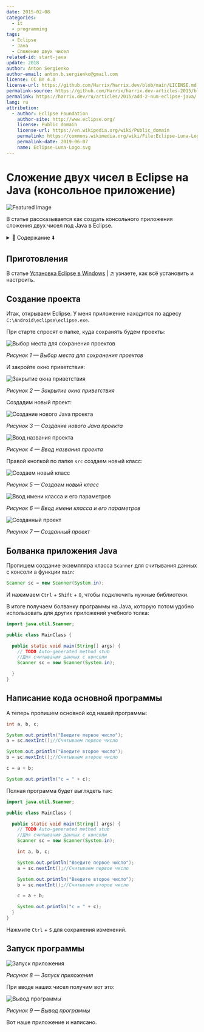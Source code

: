 ```yaml
---
date: 2015-02-08
categories:
  - it
  - programming
tags:
  - Eclipse
  - Java
  - Сложение двух чисел
related-id: start-java
update: 2018
author: Anton Sergienko
author-email: anton.b.sergienko@gmail.com
license: CC BY 4.0
license-url: https://github.com/Harrix/harrix.dev/blob/main/LICENSE.md
permalink-source: https://github.com/Harrix/harrix.dev-articles-2015/blob/main/add-2-num-eclipse-java/add-2-num-eclipse-java.md
permalink: https://harrix.dev/ru/articles/2015/add-2-num-eclipse-java/
lang: ru
attribution:
  - author: Eclipse Foundation
    author-site: http://www.eclipse.org/
    license: Public domain
    license-url: https://en.wikipedia.org/wiki/Public_domain
    permalink: https://commons.wikimedia.org/wiki/File:Eclipse-Luna-Logo.svg
    permalink-date: 2019-06-07
    name: Eclipse-Luna-Logo.svg
---
```


# Сложение двух чисел в Eclipse на Java (консольное приложение)

![Featured image](featured-image.svg)

В статье рассказывается как создать консольного приложения сложения двух чисел под Java в Eclipse.

<details>
<summary>📖 Содержание ⬇️</summary>

## Содержание

- [Приготовления](#приготовления)
- [Создание проекта](#создание-проекта)
- [Болванка приложения Java](#болванка-приложения-java)
- [Написание кода основной программы](#написание-кода-основной-программы)
- [Запуск программы](#запуск-программы)

</details>

## Приготовления

В статье [Установка Eclipse в Windows](https://github.com/Harrix/harrix.dev-articles-2014/blob/main/install-eclipse-java/install-eclipse-java.md) | [↗️](https://harrix.dev/ru/articles/2014/install-eclipse-java/) узнаете, как всё установить и настроить.

## Создание проекта

Итак, открываем Eclipse. У меня приложение находится по адресу `C:\Android\eclipse\eclipse.exe`.

При старте спросят о папке, куда сохранять будем проекты:

![Выбор места для сохранения проектов](img/workspace.png)

_Рисунок 1 — Выбор места для сохранения проектов_

И закройте окно приветствия:

![Закрытие окна приветствия](img/welcome.png)

_Рисунок 2 — Закрытие окна приветствия_

Создадим новый проект:

![Создание нового Java проекта](img/new-project_01.png)

_Рисунок 3 — Создание нового Java проекта_

![Ввод названия проекта](img/new-project_02.png)

_Рисунок 4 — Ввод названия проекта_

Правой кнопкой по папке `src` создаем новый класс:

![Создаем новый класс](img/new-project_03.png)

_Рисунок 5 — Создаем новый класс_

![Ввод имени класса и его параметров](img/new-project_04.png)

_Рисунок 6 — Ввод имени класса и его параметров_

![Созданный проект](img/new-project_05.png)

_Рисунок 7 — Созданный проект_

## Болванка приложения Java

Пропишем создание экземпляра класса `Scanner` для считывания данных с консоли a функции `main`:

```java
Scanner sc = new Scanner(System.in);
```

И нажимаем `Ctrl` + `Shift` + `O`, чтобы подключить нужные библиотеки.

В итоге получаем болванку программы на Java, которую потом удобно использовать для других приложений учебного толка:

```java
import java.util.Scanner;

public class MainClass {

  public static void main(String[] args) {
    // TODO Auto-generated method stub
    //Для считывания данных с консоли
    Scanner sc = new Scanner(System.in);

  }
}
```

## Написание кода основной программы

А теперь пропишем основной код нашей программы:

```java
int a, b, c;

System.out.println("Введите первое число");
a = sc.nextInt();//Считываем первое число

System.out.println("Введите второе число");
b = sc.nextInt();//Считываем второе число

c = a + b;

System.out.println("c = " + c);
```

Полная программа будет выглядеть так:

```java
import java.util.Scanner;

public class MainClass {

  public static void main(String[] args) {
    // TODO Auto-generated method stub
    //Для считывания данных с консоли
    Scanner sc = new Scanner(System.in);

    int a, b, c;

    System.out.println("Введите первое число");
    a = sc.nextInt();//Считываем первое число

    System.out.println("Введите второе число");
    b = sc.nextInt();//Считываем второе число

    c = a + b;

    System.out.println("c = " + c);
  }
}
```

Нажмите `Ctrl` + `S` для сохранения изменений.

## Запуск программы

![Запуск приложения](img/run_01.png)

_Рисунок 8 — Запуск приложения_

При вводе наших чисел получим вот это:

![Вывод программы](img/run_02.png)

_Рисунок 9 — Вывод программы_

Вот наше приложение и написано.
